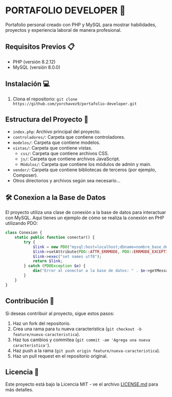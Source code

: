 # PORTAFOLIO DEVELOPER 🚀

Portafolio personal creado con PHP y MySQL para mostrar habilidades, proyectos y experiencia laboral de manera profesional.

## Requisitos Previos 📋

- PHP (versión 8.2.12)
- MySQL (versión 8.0.0)

## Instalación 💻

1. Clona el repositorio: `git clone https://github.com/yorchavez9/portafolio-developer.git`

## Estructura del Proyecto 📁

- `index.php`: Archivo principal del proyecto.
- `controladores/`: Carpeta que contiene controladores.
- `modelos/`: Carpeta que contiene modelos.
- `vistas/`: Carpeta que contiene vistas.
    - `css/`: Carpeta que contiene archivos CSS.
    - `js/`: Carpeta que contiene archivos JavaScript.
    - `Módulos/`: Carpeta que contiene los módulos de admin y main.
- `vendor/`: Carpeta que contiene bibliotecas de terceros (por ejemplo, Composer).
- Otros directorios y archivos según sea necesario...

## 🛠️ Conexion a la Base de Datos

El proyecto utiliza una clase de conexión a la base de datos para interactuar con MySQL. Aquí tienes un ejemplo de cómo se realiza la conexión en PHP utilizando PDO:

```php
class Conexion {
    static public function conectar() {
        try {
            $link = new PDO("mysql:host=localhost;dbname=nombre_base_de_datos", "usuario_mysql", "contraseña_mysql");
            $link->setAttribute(PDO::ATTR_ERRMODE, PDO::ERRMODE_EXCEPTION);
            $link->exec("set names utf8");
            return $link;
        } catch (PDOException $e) {
            die("Error al conectar a la base de datos: " . $e->getMessage());
        }
    }
}
```

## Contribución 🤝

Si deseas contribuir al proyecto, sigue estos pasos:

1. Haz un fork del repositorio.
2. Crea una rama para tu nueva característica (`git checkout -b feature/nueva-caracteristica`).
3. Haz tus cambios y commitea (`git commit -am 'Agrega una nueva característica'`).
4. Haz push a la rama (`git push origin feature/nueva-caracteristica`).
5. Haz un pull request en el repositorio original.



## Licencia 📄

Este proyecto está bajo la Licencia MIT - ve el archivo [LICENSE.md](LICENSE.md) para más detalles.
